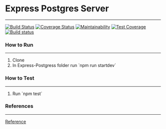 # Express Postgres Server

---

[![Build Status](https://travis-ci.com/MarcusYSera/fitnessAggregator-server.svg?branch=main)](https://travis-ci.com/MarcusYSera/fitnessAggregator-server) [![Coverage Status](https://coveralls.io/repos/github/MarcusYSera/fitnessAggregator-server/badge.svg)](https://coveralls.io/github/MarcusYSera/fitnessAggregator-server) [![Maintainability](https://api.codeclimate.com/v1/badges/d42ba4a59bda7751ac4a/maintainability)](https://codeclimate.com/github/MarcusYSera/fitnessAggregator/maintainability) [![Test Coverage](https://api.codeclimate.com/v1/badges/d42ba4a59bda7751ac4a/test_coverage)](https://codeclimate.com/github/MarcusYSera/fitnessAggregator/test_coverage) [![Build status](https://ci.appveyor.com/api/projects/status/5bkax0r3udc5xlsy?svg=true)](https://ci.appveyor.com/project/MarcusYSera/fitnessaggregator-server)

### How to Run

---

<ol>
<li>Clone</li>
<li>In Express-Postgress folder run `npm run startdev`</li>
</ol>

### How to Test

---

<ol>
<li>Run `npm test`</li>
</ol>

### References

---

[Reference](https://www.smashingmagazine.com/2020/04/express-api-backend-project-postgresql/)
